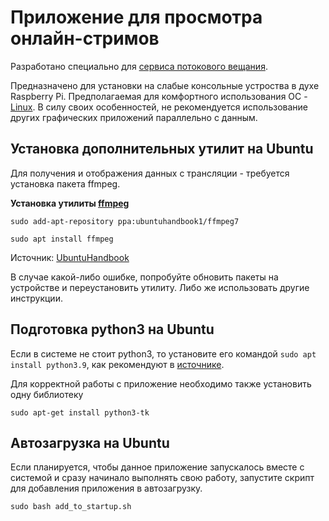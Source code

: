 # Приложение для просмотра онлайн-стримов

Разработано специально для [сервиса потокового вещания](https://github.com/ki1red/ACSMediaSystem).

Предназначено для установки на слабые консольные устроства в духе Raspberry Pi.
Предполагаемая для комфортного использования ОС - [Linux](# "Разработка производилась на Windows 11, так что на ней тоже возможен запуск").
В силу своих особенностей, не рекомендуется использование других графических приложений параллельно с данным.

## Установка дополнительных утилит на Ubuntu

Для получения и отображения данных с трансляции - требуется установка пакета ffmpeg.

**Установка утилиты [ffmpeg](# "Разработка производилась с использованием ffmpeg 7.0-essentials_build-www.gyan.dev, собранной на gcc 13.2.0 с MSYS2")**

```
sudo add-apt-repository ppa:ubuntuhandbook1/ffmpeg7

sudo apt install ffmpeg
```
Источник: [UbuntuHandbook](https://ubuntuhandbook.org/index.php/2024/04/ffmpeg-7-0-ppa-ubuntu/)

В случае какой-либо ошибке, попробуйте обновить пакеты на устройстве и переустановить утилиту.
Либо же использовать другие инструкции.

## Подготовка python3 на Ubuntu

Если в системе не стоит python3, то установите его командой ```sudo apt install python3.9```, как рекомендуют в [источнике](https://losst.pro/ustanovka-python-3-ubuntu).

Для корректной работы с приложение необходимо также установить одну библиотеку
```
sudo apt-get install python3-tk
```

## Автозагрузка на Ubuntu

Если планируется, чтобы данное приложение запускалось вместе с системой и сразу начинало выполнять свою работу, запустите скрипт для добавления приложения в автозагрузку.

```
sudo bash add_to_startup.sh
```